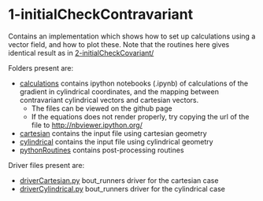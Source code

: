 # 1-initialCheckContravariant

Contains an implementation which shows how to set up calculations using a
vector field, and how to plot these. Note that the routines here gives
identical result as in [2-initialCheckCovariant/](../2-initialCheckCovariant/)

Folders present are:

* [calculations](./calculations/) contains ipython notebooks (.ipynb) of calculations of
  the gradient in cylindrical coordinates, and the mapping between
  contravariant cylindrical vectors and cartesian vectors.
    * The files can be viewed on the github page
    * If the equations does not render properly, try copying the url of the
      file to http://nbviewer.ipython.org/
* [cartesian](./cartesian/) contains the input file using cartesian geometry
* [cylindrical](./cylindrical/) contains the input file using cylindrical geometry
* [pythonRoutines](./pythonRoutines/) contains post-processing routines

Driver files present are:

* [driverCartesian.py](driverCartesian.py) bout_runners driver for the cartesian
  case
* [driverCylindrical.py](driverCylindrical.py) bout_runners driver for the
  cylindrical case
